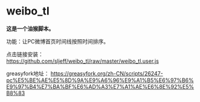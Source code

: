 # weibo_tl
**这是一个油猴脚本。**

功能：让PC微博首页时间线按照时间排序。

点击链接安装：
https://github.com/sljeff/weibo_tl/raw/master/weibo_tl.user.js

greasyfork地址：
https://greasyfork.org/zh-CN/scripts/26247-pc%E5%BE%AE%E5%8D%9A%E9%A6%96%E9%A1%B5%E6%97%B6%E9%97%B4%E7%BA%BF%E6%AD%A3%E7%A1%AE%E6%8E%92%E5%B8%83

